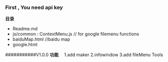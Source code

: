 
### First , You need api key

**目录**　
 - Readme.md 
 - js/common 
:   ContextMenu.js          //  for google filemenu functions
 - baiduMap.html  //baidu map
 - google.html
 
 

###########V1.0.0 
**功能**　
1.add maker
2.infowindow
3.add fileMenu Tools